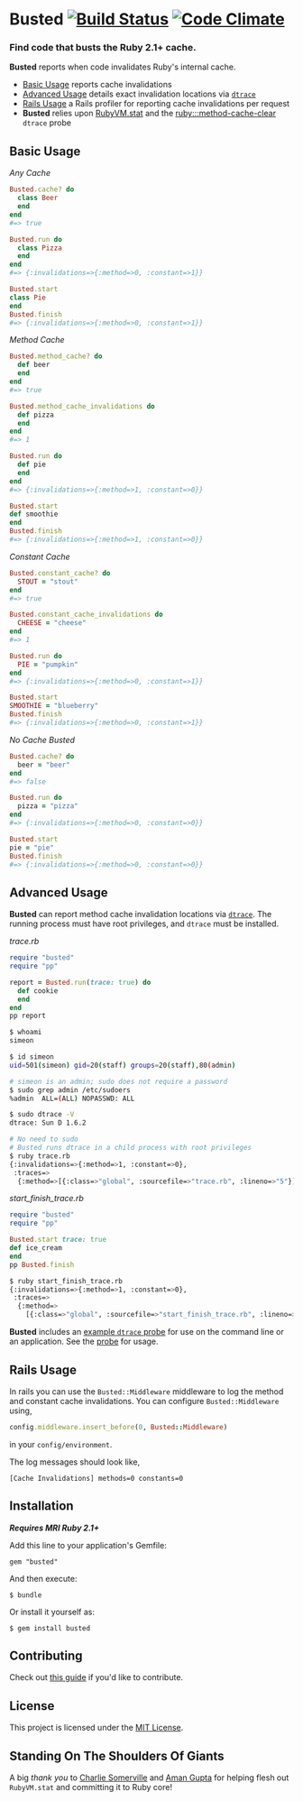 # Busted  [![Build Status](https://travis-ci.org/simeonwillbanks/busted.png?branch=master)](https://travis-ci.org/simeonwillbanks/busted) [![Code Climate](https://codeclimate.com/github/simeonwillbanks/busted.png)](https://codeclimate.com/github/simeonwillbanks/busted)

### Find code that busts the Ruby 2.1+ cache.

**Busted** reports when code invalidates Ruby's internal cache.

- [Basic Usage](#basic-usage) reports cache invalidations
- [Advanced Usage](#advanced-usage) details exact invalidation locations via [`dtrace`](http://en.wikipedia.org/wiki/DTrace)
- [Rails Usage](#rails-usage) a Rails profiler for reporting cache invalidations per request
- **Busted** relies upon [RubyVM.stat](http://ruby-doc.org/core-2.1.0/RubyVM.html#method-c-stat) and the [ruby:::method-cache-clear](http://ruby-doc.org/core-2.1.0/doc/dtrace_probes_rdoc.html) `dtrace` probe

## Basic Usage

*Any Cache*

```ruby
Busted.cache? do
  class Beer
  end
end
#=> true

Busted.run do
  class Pizza
  end
end
#=> {:invalidations=>{:method=>0, :constant=>1}}

Busted.start
class Pie
end
Busted.finish
#=> {:invalidations=>{:method=>0, :constant=>1}}
```

*Method Cache*

```ruby
Busted.method_cache? do
  def beer
  end
end
#=> true

Busted.method_cache_invalidations do
  def pizza
  end
end
#=> 1

Busted.run do
  def pie
  end
end
#=> {:invalidations=>{:method=>1, :constant=>0}}

Busted.start
def smoothie
end
Busted.finish
#=> {:invalidations=>{:method=>1, :constant=>0}}
```

*Constant Cache*

```ruby
Busted.constant_cache? do
  STOUT = "stout"
end
#=> true

Busted.constant_cache_invalidations do
  CHEESE = "cheese"
end
#=> 1

Busted.run do
  PIE = "pumpkin"
end
#=> {:invalidations=>{:method=>0, :constant=>1}}

Busted.start
SMOOTHIE = "blueberry"
Busted.finish
#=> {:invalidations=>{:method=>0, :constant=>1}}
```

*No Cache Busted*

```ruby
Busted.cache? do
  beer = "beer"
end
#=> false

Busted.run do
  pizza = "pizza"
end
#=> {:invalidations=>{:method=>0, :constant=>0}}

Busted.start
pie = "pie"
Busted.finish
#=> {:invalidations=>{:method=>0, :constant=>0}}
```

## Advanced Usage
**Busted** can report method cache invalidation locations via [`dtrace`](http://en.wikipedia.org/wiki/DTrace). The running process must have root privileges, and `dtrace` must be installed.

*trace.rb*
```ruby
require "busted"
require "pp"

report = Busted.run(trace: true) do
  def cookie
  end
end
pp report
```

```bash
$ whoami
simeon

$ id simeon
uid=501(simeon) gid=20(staff) groups=20(staff),80(admin)

# simeon is an admin; sudo does not require a password
$ sudo grep admin /etc/sudoers
%admin	ALL=(ALL) NOPASSWD: ALL

$ sudo dtrace -V
dtrace: Sun D 1.6.2

# No need to sudo
# Busted runs dtrace in a child process with root privileges
$ ruby trace.rb
{:invalidations=>{:method=>1, :constant=>0},
 :traces=>
  {:method=>[{:class=>"global", :sourcefile=>"trace.rb", :lineno=>"5"}]}}
```

*start_finish_trace.rb*
```ruby
require "busted"
require "pp"

Busted.start trace: true
def ice_cream
end
pp Busted.finish
```

```bash
$ ruby start_finish_trace.rb
{:invalidations=>{:method=>1, :constant=>0},
 :traces=>
  {:method=>
    [{:class=>"global", :sourcefile=>"start_finish_trace.rb", :lineno=>"5"}]}}
```

**Busted** includes an [example `dtrace` probe](/dtrace/probes/examples/method-cache-clear.d) for use on the command line or an application.  See the [probe](/dtrace/probes/examples/method-cache-clear.d) for usage.

## Rails Usage

In rails you can use the `Busted::Middleware` middleware to log the method and constant cache invalidations. You can configure `Busted::Middleware` using,

```ruby
config.middleware.insert_before(0, Busted::Middleware)
```

in your `config/environment`.

The log messages should look like,

```
[Cache Invalidations] methods=0 constants=0
```

## Installation

***Requires MRI Ruby 2.1+***

Add this line to your application's Gemfile:

    gem "busted"

And then execute:

    $ bundle

Or install it yourself as:

    $ gem install busted

## Contributing

Check out [this guide](/CONTRIBUTING.md) if you'd like to contribute.

## License

This project is licensed under the [MIT License](/LICENSE.txt).

## Standing On The Shoulders Of Giants
A big *thank you* to [Charlie Somerville](https://github.com/charliesome) and [Aman Gupta](https://github.com/tmm1) for helping flesh out `RubyVM.stat` and committing it to Ruby core!
